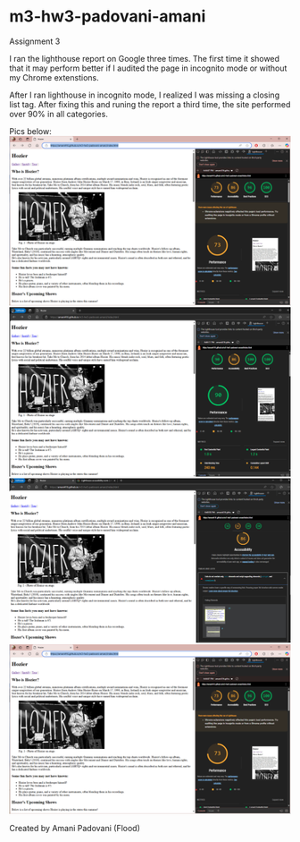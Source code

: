 # m3-hw3-padovani-amani
Assignment 3

I ran the lighthouse report on Google three times. The first time it showed that it may perform better if I audited the page in incognito mode or without my Chrome extenstions.

After I ran lighthouse in incognito mode, I realized I was missing a closing list tag. After fixing this and runing the report a third time, the site performed over 90% in all categories.

Pics below:
<img src="lighthouse1.png" alt="First Lighthouse report">
<img src="lighthouse2.png" alt="Second Lighthouse report">
<img src="lighthouse2b.png" alt="Second Lighthouse report">
<img src="lighthouse1.png" alt="Third and final Lighthouse report">

Created by Amani Padovani (Flood)